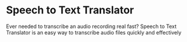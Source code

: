 # Speech to Text Translator

Ever needed to transcribe an audio recording real fast? Speech to Text Translator is an easy way to transcribe audio files quickly and effectively
